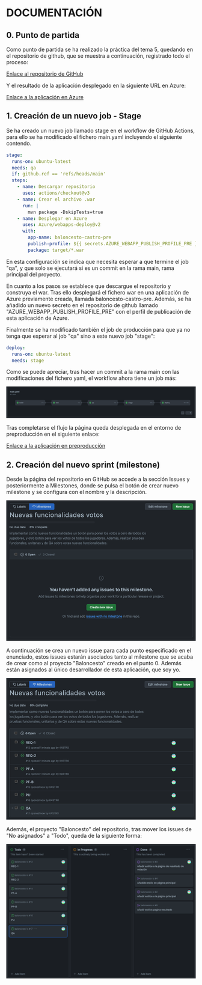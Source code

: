 # DOCUMENTACIÓN

## 0. Punto de partida

Como punto de partida se ha realizado la práctica del tema 5, quedando en el repositorio de github, que se muestra a continuación, registrado todo el proceso:

[Enlace al repositorio de GitHub](https://github.com/K4STR0/baloncesto-ic)

Y el resultado de la aplicación desplegado en la siguiente URL en Azure:

[Enlace a la aplicación en Azure](https://baloncesto-castro.azurewebsites.net/Baloncesto/index.html)

## 1. Creación de un nuevo job - Stage

Se ha creado un nuevo job llamado stage en el workflow de GitHub Actions, para ello se ha modificado el fichero main.yaml incluyendo el siguiente contendo.

```yaml
stage:
  runs-on: ubuntu-latest
  needs: qa
  if: github.ref == 'refs/heads/main'
  steps:
    - name: Descargar repositorio
      uses: actions/checkout@v3
    - name: Crear el archivo .war
      run: |
        mvn package -DskipTests=true
    - name: Desplegar en Azure
      uses: Azure/webapps-deploy@v2
      with:
        app-name: baloncesto-castro-pre
        publish-profile: ${{ secrets.AZURE_WEBAPP_PUBLISH_PROFILE_PRE }}
        package: target/*.war
```

En esta configuración se indica que necesita esperar a que termine el job "qa", y que solo se ejecutará si es un commit en la rama main, rama principal del proyecto.

En cuanto a los pasos se establece que descargue el repositorio y construya el war. Tras ello desplegará el fichero war en una aplicación de Azure previamente creada, llamada baloncesto-castro-pre. Además, se ha añadido un nuevo secreto en el repositorio de github llamado "AZURE_WEBAPP_PUBLISH_PROFILE_PRE" con el perfil de publicación de esta aplicación de Azure.

Finalmente se ha modificado también el job de producción para que ya no tenga que esperar al job "qa" sino a este nuevo job "stage":

```yaml
deploy:
  runs-on: ubuntu-latest
  needs: stage
```

Como se puede apreciar, tras hacer un commit a la rama main con las modificaciones del fichero yaml, el workflow ahora tiene un job más:

![Workflow con el job "Stage"](/images/workflow-stage.png)

Tras completarse el flujo la página queda desplegada en el entorno de preproducción en el siguiente enlace:

[Enlace a la aplicación en preproducción](https://baloncesto-castro-pre.azurewebsites.net/Baloncesto/index.html)

## 2. Creación del nuevo sprint (milestone)

Desde la página del repositorio en GitHub se accede a la sección Issues y posteriormente a Milestones, donde se pulsa el botón de crear nuevo milestone y se configura con el nombre y la descripción.

![Nuevo milestone vacío](/images/nuevo-milestone.png)

A continuación se crea un nuevo issue para cada punto especificado en el enunciado, estos issues estarán asociados tanto al milestone que se acaba de crear como al proyecto "Baloncesto" creado en el punto 0. Además están asignados al único desarrollador de esta aplicación, que soy yo.

![Milestone configurado con los issues](/images/milestone-configurado.png)

Además, el proyecto "Baloncesto" del repositorio, tras mover los issues de "No asignados" a "Todo", queda de la siguiente forma:

![Proyecto tras crear milestone](/images/proyecto-tras-crear-milestone.png)
